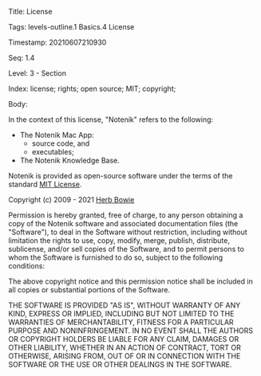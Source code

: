 Title:  License

Tags:   levels-outline.1 Basics.4 License

Timestamp: 20210607210930

Seq:    1.4

Level:  3 - Section

Index:  license; rights; open source; MIT; copyright; 

Body: 

In the context of this license, "Notenik" refers to the following:

+ The Notenik Mac App:
	+ source code, and 
	+ executables;
+ The Notenik Knowledge Base. 

Notenik is provided as open-source software under the terms of the standard [MIT License][mit].

Copyright (c) 2009 - 2021 [Herb Bowie][hbowie]

Permission is hereby granted, free of charge, to any person obtaining a copy of the Notenik software and associated documentation files (the "Software"), to deal in the Software without restriction, including without limitation the rights to use, copy, modify, merge, publish, distribute, sublicense, and/or sell copies of the Software, and to permit persons to whom the Software is furnished to do so, subject to the following conditions:

The above copyright notice and this permission notice shall be included in all copies or substantial portions of the Software.

THE SOFTWARE IS PROVIDED "AS IS", WITHOUT WARRANTY OF ANY KIND, EXPRESS OR IMPLIED, INCLUDING BUT NOT LIMITED TO THE WARRANTIES OF MERCHANTABILITY, FITNESS FOR A PARTICULAR PURPOSE AND NONINFRINGEMENT. IN NO EVENT SHALL THE AUTHORS OR COPYRIGHT HOLDERS BE LIABLE FOR ANY CLAIM, DAMAGES OR OTHER LIABILITY, WHETHER IN AN ACTION OF CONTRACT, TORT OR OTHERWISE, ARISING FROM, OUT OF OR IN CONNECTION WITH THE SOFTWARE OR THE USE OR OTHER DEALINGS IN THE SOFTWARE.

[hbowie]: https://hbowie.net/about.html
[mit]: https://opensource.org/licenses/MIT
